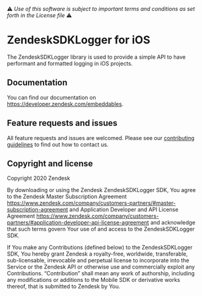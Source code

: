 :warning: *Use of this software is subject to important terms and conditions as set forth in the License file* :warning:

# ZendeskSDKLogger for iOS

The ZendeskSDKLogger library is used to provide a simple API to have performant and formatted logging in iOS projects.

## Documentation

You can find our documentation on https://developer.zendesk.com/embeddables.

## Feature requests and issues

All feature requests and issues are welcomed. Please see our [contributing guidelines](./CONTRIBUTING.md) to find out how to contact us.

## Copyright and license

Copyright 2020 Zendesk

By downloading or using the Zendesk ZendeskSDKLogger SDK, You agree to the Zendesk Master
Subscription Agreement https://www.zendesk.com/company/customers-partners/#master-subscription-agreement and Application Developer and API License
Agreement https://www.zendesk.com/company/customers-partners/#application-developer-api-license-agreement and
acknowledge that such terms govern Your use of and access to the ZendeskSDKLogger SDK.

If You make any Contributions (defined below) to the ZendeskSDKLogger SDK, 
You hereby grant Zendesk a royalty-free, worldwide, transferable, sub-licensable, 
irrevocable and perpetual license to incorporate into the Service or the Zendesk API 
or otherwise use and commercially exploit any Contributions. “Contribution” shall mean 
any work of authorship, including any modifications or additions to the Mobile SDK 
or derivative works thereof, that is submitted to Zendesk by You.